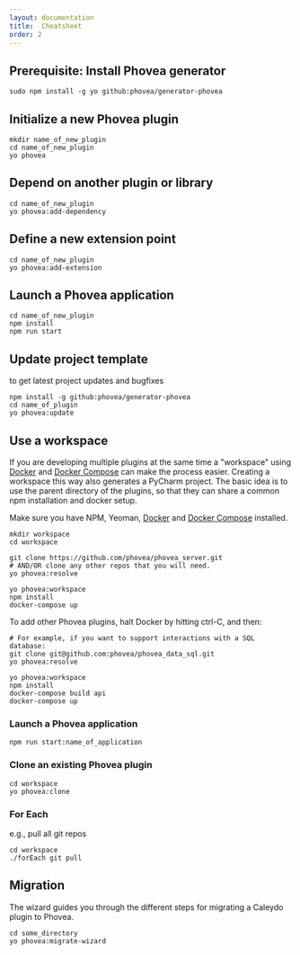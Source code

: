 ```yaml
---
layout: documentation
title:  Cheatsheet
order: 2
---
```


Prerequisite: Install Phovea generator
--------------------------------------

```
sudo npm install -g yo github:phovea/generator-phovea
```

Initialize a new Phovea plugin
------------------------------

```
mkdir name_of_new_plugin
cd name_of_new_plugin
yo phovea
```

Depend on another plugin or library
-----------------------------------

```
cd name_of_new_plugin
yo phovea:add-dependency
```


Define a new extension point
----------------------------

```
cd name_of_new_plugin
yo phovea:add-extension
```

Launch a Phovea application
----------------------------

```
cd name_of_new_plugin
npm install
npm run start
```

Update project template
-----------------------

to get latest project updates and bugfixes

```
npm install -g github:phovea/generator-phovea
cd name_of_plugin
yo phovea:update
```

Use a workspace
--------------------

If you are developing multiple plugins at the same time a "workspace"
using [Docker](https://www.docker.com/) and 
[Docker Compose](https://www.docker.com/products/docker-compose)
can make the process easier. Creating a workspace this way also generates a PyCharm project.
The basic idea is to use the parent directory of the plugins, so that they can
share a common npm installation and docker setup.

Make sure you have NPM, Yeoman, [Docker](https://docs.docker.com/engine/installation/)
and [Docker Compose](https://docs.docker.com/compose/install/) installed.

```
mkdir workspace
cd workspace

git clone https://github.com/phovea/phovea_server.git
# AND/OR clone any other repos that you will need. 
yo phovea:resolve

yo phovea:workspace
npm install
docker-compose up
```

To add other Phovea plugins, halt Docker by hitting ctrl-C, and then:

```
# For example, if you want to support interactions with a SQL database:
git clone git@github.com:phovea/phovea_data_sql.git
yo phovea:resolve

yo phovea:workspace
npm install
docker-compose build api
docker-compose up
```

### Launch a Phovea application

```
npm run start:name_of_application
```

### Clone an existing Phovea plugin

```
cd workspace
yo phovea:clone
```

### For Each

e.g., pull all git repos

```
cd workspace
./forEach git pull
```

Migration
---------

The wizard guides you through the different steps for migrating a Caleydo plugin to Phovea.

```
cd some_directory
yo phovea:migrate-wizard
```
